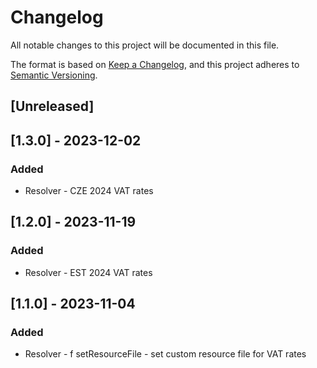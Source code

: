 # Changelog
All notable changes to this project will be documented in this file.

The format is based on [Keep a Changelog](https://keepachangelog.com/en/1.0.0/),
and this project adheres to [Semantic Versioning](https://semver.org/spec/v2.0.0.html).

## [Unreleased]

## [1.3.0] - 2023-12-02

### Added
- Resolver - CZE 2024 VAT rates

## [1.2.0] - 2023-11-19

### Added
- Resolver - EST 2024 VAT rates

## [1.1.0] - 2023-11-04

### Added
- Resolver - f setResourceFile - set custom resource file for VAT rates
